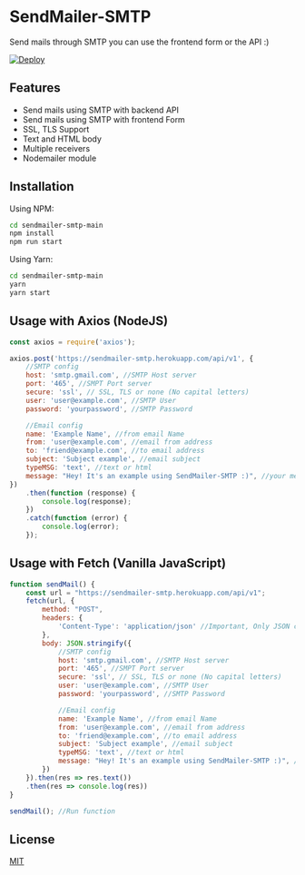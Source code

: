 # SendMailer-SMTP

Send mails through SMTP you can use the frontend form or the API :)

[![Deploy](https://www.herokucdn.com/deploy/button.svg)](https://heroku.com/deploy?template=https://github.com/alanescarcha/sendmailer-smtp)

## Features
- Send mails using SMTP with backend API
- Send mails using SMTP with frontend Form
- SSL, TLS Support
- Text and HTML body
- Multiple receivers
- Nodemailer module

## Installation

Using NPM:
```bash
cd sendmailer-smtp-main
npm install
npm run start
```
Using Yarn:
```bash
cd sendmailer-smtp-main
yarn
yarn start
```

## Usage with Axios (NodeJS)

```javascript
const axios = require('axios');

axios.post('https://sendmailer-smtp.herokuapp.com/api/v1', {
    //SMTP config
    host: 'smtp.gmail.com', //SMTP Host server
    port: '465', //SMPT Port server
    secure: 'ssl', // SSL, TLS or none (No capital letters)
    user: 'user@example.com', //SMTP User
    password: 'yourpassword', //SMTP Password

    //Email config
    name: 'Example Name', //from email Name
    from: 'user@example.com', //email from address
    to: 'friend@example.com', //to email address
    subject: 'Subject example', //email subject
    typeMSG: 'text', //text or html
    message: "Hey! It's an example using SendMailer-SMTP :)", //your message
})
    .then(function (response) {
        console.log(response);
    })
    .catch(function (error) {
        console.log(error);
    });
```

## Usage with Fetch (Vanilla JavaScript)

```javascript
function sendMail() {
    const url = "https://sendmailer-smtp.herokuapp.com/api/v1";
    fetch(url, {
        method: "POST",
        headers: {
            'Content-Type': 'application/json' //Important, Only JSON content type!
        },
        body: JSON.stringify({
            //SMTP config
            host: 'smtp.gmail.com', //SMTP Host server
            port: '465', //SMPT Port server
            secure: 'ssl', // SSL, TLS or none (No capital letters)
            user: 'user@example.com', //SMTP User
            password: 'yourpassword', //SMTP Password

            //Email config
            name: 'Example Name', //from email Name
            from: 'user@example.com', //email from address
            to: 'friend@example.com', //to email address
            subject: 'Subject example', //email subject
            typeMSG: 'text', //text or html
            message: "Hey! It's an example using SendMailer-SMTP :)", //your message
        })
    }).then(res => res.text())
    .then(res => console.log(res))
}

sendMail(); //Run function
```

## License
[MIT](https://choosealicense.com/licenses/mit/)

